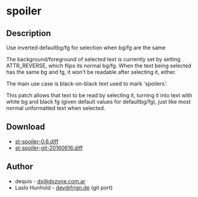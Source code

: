 spoiler
=======

Description
-----------

Use inverted defaultbg/fg for selection when bg/fg are the same

The background/foreground of selected text is currently set by setting
ATTR_REVERSE, which flips its normal bg/fg. When the text being selected
has the same bg and fg, it won't be readable after selecting it, either.

The main use case is black-on-black text used to mark 'spoilers'.

This patch allows that text to be read by selecting it, turning it into
text with white bg and black fg (given default values for defaultbg/fg),
just like most normal unformatted text when selected.

Download
--------

 * [st-spoiler-0.6.diff](st-spoiler-0.6.diff)
 * [st-spoiler-git-20160616.diff](st-spoiler-git-20160616.diff)

Author
------

 * dequis - dx@dxzone.com.ar
 * Laslo Hunhold - dev@frign.de (git port)
